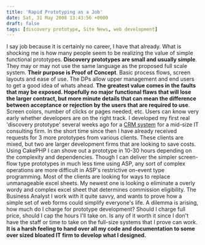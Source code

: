 ```yaml
---
title: 'Rapid Prototyping as a Job'
date: Sat, 31 May 2008 13:43:56 +0000
draft: false
tags: [discovery prototype, Site News, web development]
---
```


I say job because it is certainly no career, I have that already. What is shocking me is how many people seem to be realizing the value of simple functional prototypes. **Discovery prototypes are small and usually simple**. They may or may not use the same language as the proposed full scale system. **Their purpose is Proof of Concept**. Basic process flows, screen layouts and ease of use. The DPs allow upper management and end users to get a good idea of whats ahead. **The greatest value comes in the faults that may be exposed. Hopefully no major functional flaws that will lose the larger contract, but more minute details that can mean the difference between acceptance or rejection by the users that are required to use**. Screen colors, number of clicks or pages needed, etc. Users can know very early whether developers are on the right track. I developed my first real 'discovery prototype' several weeks ago for a [CRM system](http://crm.edwardawebb.com "Demo my Customer Relationship Manager") for a mid-size IT consulting firm. In the short time since then I have already received requests for 3 more prototypes from various clients. These clients are mixed, but two are larger development firms that are looking to save costs. Using CakePHP I can shove out a prototype in 10-30 hours depending on the complexity and dependencies. Though I can deliver the simpler screen-flow type prototypes in much less time using ASP, any sort of complex operations are more difficult in ASP's restrictive on-event type programming. Most of the clients are looking for ways to replace unmanageable excel sheets. My newest one is looking o eliminate a overly wordy and complex excel sheet that determines commission eligibility. The Business Analyst I work with it quite savvy, and wants to prove how a simple set of web forms could simplify everyone's life. A dilemma is arising, how much do I charge for prototype development? Should I charge full price, should I cap the hours I'll take on. Is any of it worth it since I don't have the staff or time to take on the full-size systems that I prove can work. **It is a harsh feeling to hand over all my code and documentation to some over sized bloated IT firm to develop what I designed.**